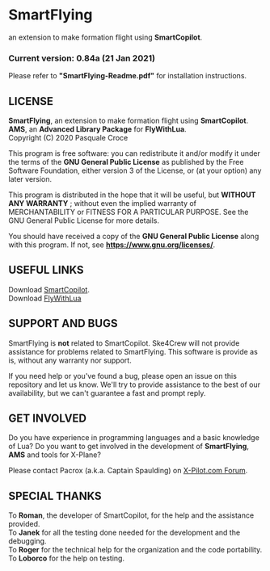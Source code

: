 # SmartFlying
an extension to make formation flight using **SmartCopilot**.

### Current version: 0.84a (21 Jan 2021)

Please refer to **"SmartFlying-Readme.pdf"** for installation instructions.

## LICENSE

**SmartFlying**, an extension to make formation flight using **SmartCopilot**.  
**AMS**, an **Advanced Library Package** for **FlyWithLua**.  
Copyright (C) 2020 Pasquale Croce  

This program is free software: you can redistribute it and/or modify
it under the terms of the **GNU General Public License** as published by
the Free Software Foundation, either version 3 of the License, or
(at your option) any later version.

This program is distributed in the hope that it will be useful,
but **WITHOUT ANY WARRANTY** ; without even the implied warranty of
MERCHANTABILITY or FITNESS FOR A PARTICULAR PURPOSE. See the
GNU General Public License for more details.

You should have received a copy of the **GNU General Public License**
along with this program. If not, see **https://www.gnu.org/licenses/**.


## USEFUL LINKS

Download [SmartCopilot](https://sky4crew.com/smartcopilot/).  
Download [FlyWithLua](https://forums.x-plane.org/index.php?/files/file/38445-flywithlua-ng-next-generation-edition-for-x-plane-11-win-lin-mac/)


## SUPPORT AND BUGS

SmartFlying is **not** related to SmartCopilot. Ske4Crew will not provide assistance for problems related to SmartFlying.
This software is provide as is, without any warranty nor support.

If you need help or you've found a bug, please open an issue on this repository and let us know.
We'll try to provide assistance to the best of our availability, but we can't guarantee a fast and prompt reply.


## GET INVOLVED

Do you have experience in programming languages and a basic knowledge of Lua?
Do you want to get involved in the development of **SmartFlying**, **AMS** and tools for X-Plane?

Please contact Pacrox (a.k.a. Captain Spaulding) on [X-Pilot.com Forum](https://forums.x-pilot.com/profile/63882-captainspaulding/).


## SPECIAL THANKS

To **Roman**, the developer of SmartCopilot, for the help and the assistance provided.  
To **Janek** for all the testing done needed for the development and the debugging.  
To **Roger** for the technical help for the organization and the code portability.  
To **Loborco** for the help on testing.

